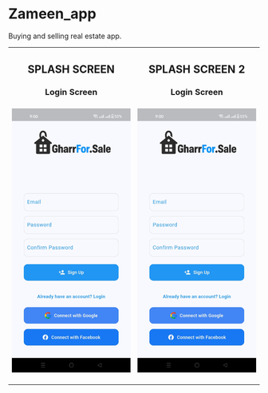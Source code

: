 # Zameen_app
Buying and selling real estate app.


<table>
  <tr>
    <td align="center">
      <h2>SPLASH SCREEN</h2>
      <h3>Login Screen<h3>
      <img src="IMG-20250610-WA0024.jpg" alt="Splash Screen" width="400px">
    </td>
    <td align="center">
      <h2>SPLASH SCREEN 2</h2>
       <h3>Login Screen<h3>
      <img src="IMG-20250610-WA0024.jpg" alt="Splash Screen 2" width="400px">
    </td>
  </tr>
</table>

